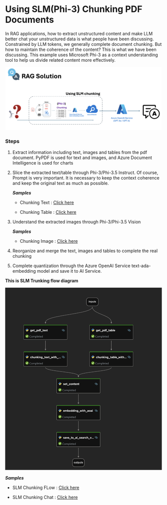 # **Using SLM(Phi-3) Chunking PDF Documents**

In RAG applications, how to extract unstructured content and make LLM better chat your unstructured data is what people have been discussing. Constrained by LLM tokens, we generally complete document chunking. But how to maintain the coherence of the content? This is what we have been discussing. This example uses Microsoft Phi-3 as a context understanding tool to help us divide related content more effectively.

![slm](./imgs/SLMRAG.png)

### **Steps**

1. Extract information including text, images and tables from the pdf document. PyPDF is used for text and images, and Azure Document Intelligence is used for charts

2. Slice the extracted text/table through Phi-3/Phi-3.5 Instruct. Of course, Prompt is very important. It is necessary to keep the context coherence and keep the original text as much as possible.

    ***Samples***

   - Chunking Text : [Click here](./prototype/01.chunking_text.ipynb)

   - Chunking Table : [Click here](./prototype/03.chunking_table.ipynb)

3. Understand the extracted images through Phi-3/Phi-3.5 Vision


    ***Samples***

   - Chunking Image : [Click here](./prototype/03.chunking_imgs.ipynb)

4. Reorganize and merge the text, images and tables to complete the real chunking

5. Complete quantization through the Azure OpenAI Service text-ada-embedding model and save it to AI Service.


**This is SLM Trunking flow diagram**

![flow](./imgs/SLMFlow.png)



***Samples***

   - SLM Chunking FLow : [Click here](./code/slm-chunking-flow/)
  
   - SLM Chunking Chat : [Click here](./code/slm-chunking-chat/)


